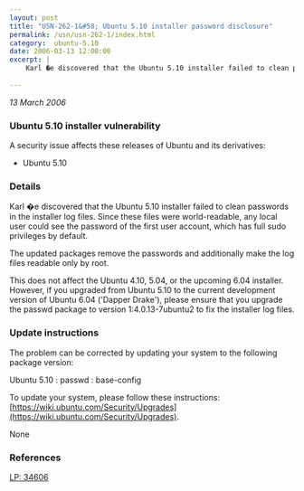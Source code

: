 ```yaml
---
layout: post
title: "USN-262-1&#58; Ubuntu 5.10 installer password disclosure"
permalink: /usn/usn-262-1/index.html
category:  ubuntu-5.10
date: 2006-03-13 12:00:00
excerpt: |
    Karl �e discovered that the Ubuntu 5.10 installer failed to clean passwords in the installer log files. Since these files were world-readable, any local user could see the password of the first user account, which has full sudo privileges by default.
    
--- 
```

 
 

*13 March 2006*

### Ubuntu 5.10 installer vulnerability

A security issue affects these releases of Ubuntu and its derivatives:

* Ubuntu 5.10

### Details

Karl �e discovered that the Ubuntu 5.10 installer failed to clean passwords in the installer log files. Since these files were world-readable, any local user could see the password of the first user account, which has full sudo privileges by default.

The updated packages remove the passwords and additionally make the log files readable only by root.

This does not affect the Ubuntu 4.10, 5.04, or the upcoming 6.04 installer. However, if you upgraded from Ubuntu 5.10 to the current development version of Ubuntu 6.04 (&#39;Dapper Drake&#39;), please ensure that you upgrade the passwd package to version 1:4.0.13-7ubuntu2 to fix the installer log files.

### Update instructions

The problem can be corrected by updating your system to the following package version:

Ubuntu 5.10
 : passwd 
 : base-config 

To update your system, please follow these instructions: [https://wiki.ubuntu.com/Security/Upgrades](https://wiki.ubuntu.com/Security/Upgrades).

None

### References

 
 [LP: 34606](https://launchpad.net/bugs/34606)
 

